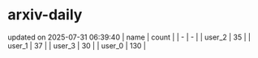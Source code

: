 # arxiv-daily
updated on 2025-07-31 06:39:40
| name | count |
| - | - |
| user_2 | 35 |
| user_1 | 37 |
| user_3 | 30 |
| user_0 | 130 |
